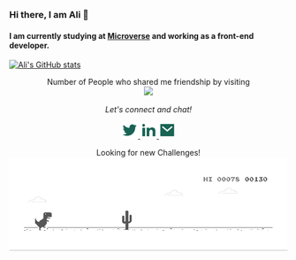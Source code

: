 <br>

### Hi there, I am Ali 👋 

####  I am currently studying at [Microverse](https://www.microverse.org/?grsf=04r25h) and working as a front-end developer.<br>
  
  

[![Ali's GitHub stats](https://github-readme-stats.vercel.app/api?username=ali-0111)](https://github.com/anuraghazra/github-readme-stats)
<br>

<p align="center"> 
  Number of People who shared me friendship by visiting <br>
  <img src="https://profile-counter.glitch.me/ali-0111/count.svg" />
</p>

<p align="center">
<i>Let's connect and chat!</i>

<p align="center">
 <a href="https://twitter.com/qurban_safari" alt="Twitter">
  <img width="30px"  src="./img/twitter.svg">
 </a>
 <a href="https://www.linkedin.com/in/ali-safari-695214202/" alt="Linkedin">
  <img width="30px" src="./img/linked.svg">
 </a>
 <a href="https://ali-0111.github.io/Microverse_Portfolio/" alt="MyProfile">
  <img width="30px"  src="./img/mail.svg">
 </a>

 </p>
</p>
  
<p align="center"> 
  Looking for new Challenges!
  <img src="./img/dino.gif">
</p>






